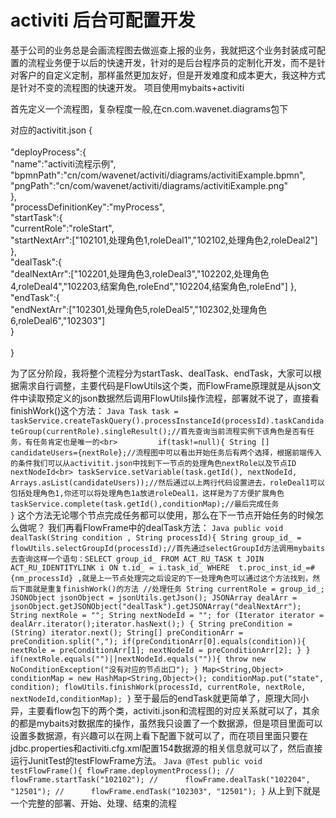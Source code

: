 activiti 后台可配置开发
====
基于公司的业务总是会画流程图去做巡查上报的业务，我就把这个业务封装成可配置的流程业务便于以后的快速开发，针对的是后台程序员的定制化开发，而不是针对客户的自定义定制，那样虽然更加友好，但是开发难度和成本更大，我这种方式是针对不变的流程图的快速开发。
项目使用mybaits+activiti

首先定义一个流程图，复杂程度一般,在cn.com.wavenet.diagrams包下

对应的activitit.json
{<br>  
   "deployProcess":{<br>
   "name":"activiti流程示例",<br>
   "bpmnPath":"cn/com/wavenet/activiti/diagrams/activitiExample.bpmn",<br>
   "pngPath":"cn/com/wavenet/activiti/diagrams/activitiExample.png"<br>
   },<br>
   "processDefinitionKey":"myProcess",<br>
   "startTask":{<br>
   "currentRole":"roleStart",<br>
   "startNextArr":["102101,处理角色1,roleDeal1","102102,处理角色2,roleDeal2"]<br>
   },<br>
   "dealTask":{<br>
   "dealNextArr":["102201,处理角色3,roleDeal3","102202,处理角色4,roleDeal4","102203,结案角色,roleEnd","102204,结案角色,roleEnd"]
   },<br>
   "endTask":{<br>
   "endNextArr":["102301,处理角色5,roleDeal5","102302,处理角色6,roleDeal6","102303"]<br>
   }<br>    
}<br>

为了区分阶段，我将整个流程分为startTask、dealTask、endTask，大家可以根据需求自行调整，主要代码是FlowUtils这个类，而FlowFrame原理就是从json文件中读取预定义的json数据然后调用FlowUtils操作流程，部署就不说了，直接看finishWork()这个方法：
		```Java
		Task task = taskService.createTaskQuery().processInstanceId(processId).taskCandidateGroup(currentRole).singleResult();//首先查询当前流程实例下该角色是否有任务，有任务肯定也是唯一的<br>
		         if(task!=null){
	    		 String [] candidateUsers={nextRole};//流程图中可以看出开始任务后有两个选择，根据前端传入的条件我们可以从activitit.json中找到下一节点的处理角色nextRole以及节点ID nextNodeId<br>
	    		 taskService.setVariable(task.getId(), nextNodeId,  Arrays.asList(candidateUsers));//然后通过以上两行代码设置进去，roleDeal1可以包括处理角色1,你还可以将处理角色1a放进roleDeal1，这样是为了方便扩展角色
				 taskService.complete(task.getId(),conditionMap);//最后完成任务				           
        }```
这个方法无论哪个节点完成任务都可以使用，那么在下一节点开始任务的时候怎么做呢？
我们再看FlowFrame中的dealTask方法：
       ```Java
       public void dealTask(String condition , String processId){
    	   String group_id_ = flowUtils.selectGroupId(processId);//首先通过selectGroupId方法调用mybaits去查询这样一个语句：SELECT group_id_ FROM ACT_RU_TASK t JOIN ACT_RU_IDENTITYLINK i ON t.id_ = i.task_id_ WHERE 
           t.proc_inst_id_=#{nm_processId} ,就是上一节点处理完之后设定的下一处理角色可以通过这个方法找到，然后下面就是重复finishWork()的方法
    	   //处理任务
    	   String currentRole = group_id_;
		   JSONObject jsonObject = jsonUtils.getJson();
    	   JSONArray dealArr = jsonObject.getJSONObject("dealTask").getJSONArray("dealNextArr");
    	   String nextRole = "";
    	   String nextNodeId = "";
    	   for (Iterator iterator = dealArr.iterator();iterator.hasNext();) {
			 String preCondition = (String) iterator.next();
			 String[] preConditionArr = preCondition.split(",");
             if(preConditionArr[0].equals(condition)){
            	 nextRole = preConditionArr[1];
            	 nextNodeId = preConditionArr[2];
             }
		}
    	   if(nextRole.equals("")||nextNodeId.equals("")){
    		   throw new NoConditionException("没有对应的节点出口");
    	   }
    	   Map<String,Object> conditionMap = new HashMap<String,Object>();
    	   conditionMap.put("state", condition);
    	   flowUtils.finishWork(processId, currentRole, nextRole, nextNodeId,conditionMap);
       }```	
至于最后的endTask就更简单了，原理大同小异，主要看flow包下的两个类，activiti.json和流程图的对应关系就可以了，其余的都是mybaits对数据库的操作，虽然我只设置了一个数据源，但是项目里面可以设置多数据源，有兴趣可以在网上看下配置下就可以了，而在项目里面只要在jdbc.properties和activiti.cfg.xml配置154数据源的相关信息就可以了，然后直接运行JunitTest的testFlowFrame方法。
    ```Java
    @Test
    public void testFlowFrame(){
    	flowFrame.deploymentProcess();
//    	flowFrame.startTask("102102");
//    	flowFrame.dealTask("102204", "12501");
//    	flowFrame.endTask("102303", "12501");
    }```
从上到下就是一个完整的部署、开始、处理、结束的流程
